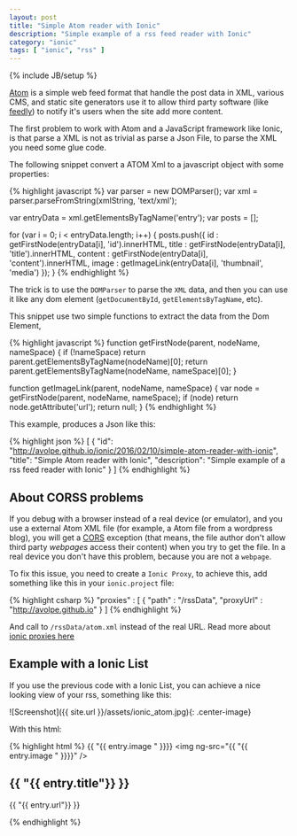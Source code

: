 ```yaml
---
layout: post
title: "Simple Atom reader with Ionic"
description: "Simple example of a rss feed reader with Ionic"
category: "ionic"
tags: [ "ionic", "rss" ]
---
```

{% include JB/setup %}

[Atom][atom-wiki] is a simple web feed format that handle the post data in XML,
various CMS, and static site generators use it to allow third party software
(like [feedly][Feedly]) to notify it's users when the site add more content.

The first problem to work with Atom and a JavaScript framework like Ionic, is
that parse a XML is not as trivial as parse a Json File, to parse the XML you
need some glue code.

The following snippet convert a ATOM Xml to a javascript object with some
properties:

{% highlight javascript %}
var parser = new DOMParser();
var xml = parser.parseFromString(xmlString, 'text/xml');

var entryData = xml.getElementsByTagName('entry');
var posts = [];

for (var i = 0; i < entryData.length; i++) {
  posts.push({
    id          : getFirstNode(entryData[i], 'id').innerHTML,
    title       : getFirstNode(entryData[i], 'title').innerHTML,
    content     : getFirstNode(entryData[i], 'content').innerHTML,
    image       : getImageLink(entryData[i], 'thumbnail', 'media')
  });
}
{% endhighlight %}

The trick is to use the `DOMParser` to parse the `XML` data, and then you can
use it like any dom element (`getDocumentById`, `getElementsByTagName`, etc).

This snippet use two simple functions to extract the data from the Dom Element,

{% highlight javascript %}
function getFirstNode(parent, nodeName, nameSpace) {
   if (!nameSpace)
      return parent.getElementsByTagName(nodeName)[0];
   return parent.getElementsByTagName(nodeName, nameSpace)[0];
}

function getImageLink(parent, nodeName, nameSpace) {
   var node = getFirstNode(parent, nodeName, nameSpace);
   if (node)
      return node.getAttribute('url');
   return null;
}
{% endhighlight %}

This example, produces a Json like this:

{% highlight json %}
[
  {
    "id": "http://avolpe.github.io/ionic/2016/02/10/simple-atom-reader-with-ionic",
    "title": "Simple Atom reader with Ionic",
    "description": "Simple example of a rss feed reader with Ionic"
  }
]
{% endhighlight %}

## About CORSS problems

If you debug with a browser instead of a real device (or emulator), and you use
a external Atom XML file (for example, a Atom file from a wordpress blog), you
will get a [CORS]  exception (that means, the file author don't allow third
party *webpages* access their content) when you try to get the file. In a real
device you don't have this problem, because you are not a `webpage`.

To fix this issue, you need to create a `Ionic Proxy`, to achieve this, add
something like this in your `ionic.project` file:

{% highlight csharp %}
"proxies" : [ {
   "path"     : "/rssData",
   "proxyUrl" : "http://avolpe.github.io"
} ]
{% endhighlight %}

And call to `/rssData/atom.xml` instead of the real URL. Read more about  [ionic
proxies here][ionic-proxy]

## Example with a Ionic List

If you use the previous code with a Ionic List, you can achieve a nice looking
view of your rss, something like this:

![Screenshot]({{ site.url }}/assets/ionic_atom.jpg){: .center-image}

With this html:

{% highlight html %}
{{ "{{ entry.image " }}}}
 <ion-list>
   <ion-item ng-repeat="entry in entries" class="item-avatar">
     <img ng-src="{{ "{{ entry.image " }}}}" />
     <h2>{{ "{{ entry.title"}} }}</h2>
     <p>{{ "{{ entry.url"}} }}</p>
   </ion-item>
 </ion-list>
{% endhighlight %}


[atom-wiki]: https://en.wikipedia.org/wiki/Atom_(standard)
[feedly]: https://feedly.com
[cors]: https://developer.mozilla.org/en-US/docs/Web/HTTP/Access_control_CORS
[ionic-proxy]: https://github.com/driftyco/ionic-proxy-example
